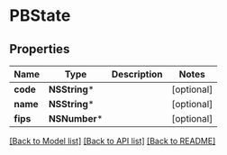 # PBState

## Properties
Name | Type | Description | Notes
------------ | ------------- | ------------- | -------------
**code** | **NSString*** |  | [optional] 
**name** | **NSString*** |  | [optional] 
**fips** | **NSNumber*** |  | [optional] 

[[Back to Model list]](../README.md#documentation-for-models) [[Back to API list]](../README.md#documentation-for-api-endpoints) [[Back to README]](../README.md)


